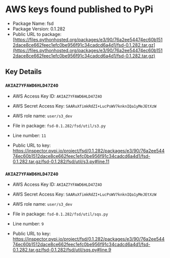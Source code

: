 # AWS keys found published to PyPi

* Package Name: fsd
* Package Version: 0.1.282
* Public URL to package: [https://files.pythonhosted.org/packages/e3/90/76a2ee54474ec60b1512dace8ce662feec1efc0be956f91c34cadcd6a4d1/fsd-0.1.282.tar.gz](https://files.pythonhosted.org/packages/e3/90/76a2ee54474ec60b1512dace8ce662feec1efc0be956f91c34cadcd6a4d1/fsd-0.1.282.tar.gz)

## Key Details

### `AKIAZ7YFAWD6HLD47Z4O`

* AWS Access Key ID: `AKIAZ7YFAWD6HLD47Z4O`
* AWS Secret Access Key: `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` 
* AWS role name: `user/s3_dev`
* File in package: `fsd-0.1.282/fsd/util/s3.py`
* Line number: `11`

* Public URL to key: https://inspector.pypi.io/project/fsd/0.1.282/packages/e3/90/76a2ee54474ec60b1512dace8ce662feec1efc0be956f91c34cadcd6a4d1/fsd-0.1.282.tar.gz/fsd-0.1.282/fsd/util/s3.py#line.11



### `AKIAZ7YFAWD6HLD47Z4O`

* AWS Access Key ID: `AKIAZ7YFAWD6HLD47Z4O`
* AWS Secret Access Key: `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` 
* AWS role name: `user/s3_dev`
* File in package: `fsd-0.1.282/fsd/util/sqs.py`
* Line number: `9`

* Public URL to key: https://inspector.pypi.io/project/fsd/0.1.282/packages/e3/90/76a2ee54474ec60b1512dace8ce662feec1efc0be956f91c34cadcd6a4d1/fsd-0.1.282.tar.gz/fsd-0.1.282/fsd/util/sqs.py#line.9


